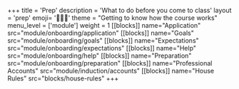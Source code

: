 +++
title = 'Prep'
description = 'What to do before you come to class'
layout = 'prep'
emoji= '🧑🏾‍💻'
theme = "Getting to know how the course works"
menu_level = ['module']
weight = 1
[[blocks]]
name="Application"
src="module/onboarding/application"
[[blocks]]
name="Goals"
src="module/onboarding/goals"
[[blocks]]
name="Expectations"
src="module/onboarding/expectations"
[[blocks]]
name="Help"
src="module/onboarding/help"
[[blocks]]
name="Preparation"
src="module/onboarding/preparation"
[[blocks]]
name="Professional Accounts"
src="module/induction/accounts"
[[blocks]]
name="House Rules"
src="blocks/house-rules"
+++
